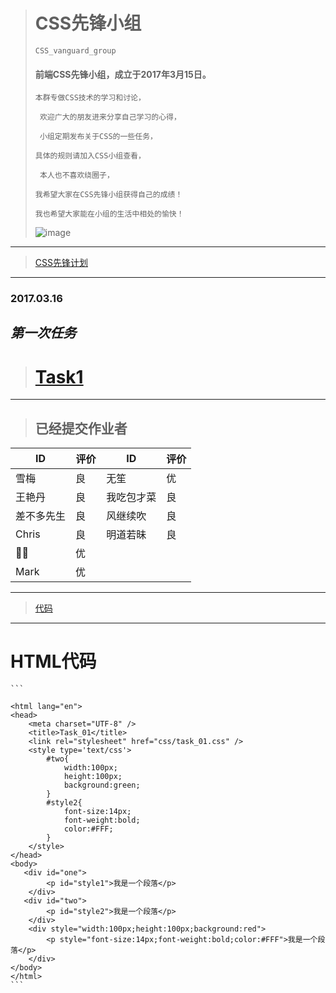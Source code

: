 >    # CSS先锋小组
>     CSS_vanguard_group
>                
> ####  前端CSS先锋小组，成立于2017年3月15日。
>
>     本群专做CSS技术的学习和讨论，
>
>      欢迎广大的朋友进来分享自己学习的心得，
>
>      小组定期发布关于CSS的一些任务，
>
>     具体的规则请加入CSS小组查看，
>
>      本人也不喜欢绕圈子，
>
>     我希望大家在CSS先锋小组获得自己的成绩！
>
>     我也希望大家能在小组的生活中相处的愉快！
>     
>      
>![image](http://mmbiz.qpic.cn/mmbiz_png/XDRSSguXlR4I0vO2ATzoNItYib7cibuaeicfc6iapXicSMWpDzjX6DyoDxUvicEzy5ktembrJajRYuRC42YuSbOIpOFw/640?wx_fmt=png&tp=webp&wxfrom=5&wx_lazy=1)
---
>[CSS先锋计划](https://mp.weixin.qq.com/s?__biz=MzI4ODA1MTMwOQ==&mid=2247483688&idx=1&sn=2af4588d4cffc50f4c7f4a0f2f7713d3&chksm=ebc5182adcb2913cb3e849fbafadd2f4944682b46d0fc3b555cfd812ece6f01efe9f54b241ae#rd)

---

### 2017.03.16

***第一次任务***
---
>#  [Task1](http://mp.weixin.qq.com/s/-fulS8uVqkhQ-SUKTu6yPQ)
---
>##  已经提交作业者
ID | 评价   |   ID | 评价
---|---     |---|---
雪梅 | 良   |无笙 | 优
王艳丹 | 良   |我吃包才菜 | 良
差不多先生|良  |风继续吹 | 良
Chris|良      | 明道若昧 | 良
🐝🐝|优      |
Mark|优       | 
>
---
>
>[代码](https://github.com/Mao605569464/task01)
---
# HTML代码
    ```
   <!DOCTYPE html>
    <html lang="en">
    <head>
        <meta charset="UTF-8" />
        <title>Task_01</title>
        <link rel="stylesheet" href="css/task_01.css" />
        <style type='text/css'>
            #two{
                width:100px;
                height:100px;
                background:green;
            }
            #style2{
                font-size:14px;
                font-weight:bold;
                color:#FFF;
            }
        </style>
    </head>
    <body>
       <div id="one">
            <p id="style1">我是一个段落</p>
        </div>
       <div id="two">
            <p id="style2">我是一个段落</p>
        </div>
        <div style="width:100px;height:100px;background:red">
            <p style="font-size:14px;font-weight:bold;color:#FFF">我是一个段落</p>
        </div>
    </body>
    </html>
    ```


